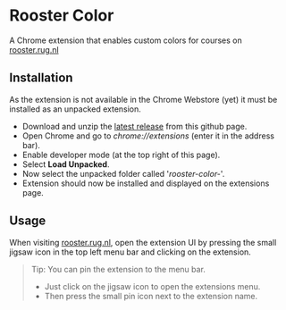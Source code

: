 
# Rooster Color

A Chrome extension that enables custom colors for courses on [rooster.rug.nl](https://rooster.rug.nl) 



## Installation

As the extension is not available in the Chrome Webstore (yet) it must be installed as an unpacked extension.

* Download and unzip the [latest release](https://github.com/tijnedens/rooster-color/archive/refs/tags/v1.0.0.zip) from this github page.
* Open Chrome and go to *chrome://extensions* (enter it in the address bar).
* Enable developer mode (at the top right of this page).
* Select **Load Unpacked**.
* Now select the unpacked folder called '*rooster-color-<version>*'.
* Extension should now be installed and displayed on the extensions page.
## Usage

When visiting [rooster.rug.nl](https:rooster.rug.nl), open the extension UI by pressing the small jigsaw icon in the top left menu bar and clicking on the extension.

> Tip: You can pin the extension to the menu bar. 
> * Just click on the jigsaw icon to open the extensions menu.
> * Then press the small pin icon next to the extension name.
